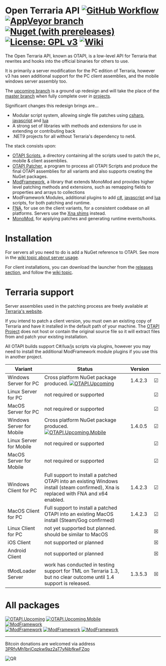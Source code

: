 # Open Terraria API [![GitHub Workflow](https://img.shields.io/github/workflow/status/SignatureBeef/Open-Terraria-API/CI?logo=GitHub)](https://github.com/SignatureBeef/Open-Terraria-API/actions) [![AppVeyor branch](https://img.shields.io/appveyor/build/DeathCradle/Open-Terraria-API/upcoming?label=build&logo=appveyor)](https://ci.appveyor.com/project/DeathCradle/open-terraria-api) [![Nuget (with prereleases)](https://img.shields.io/nuget/vpre/OTAPI.Upcoming)](https://nuget.org/packages/OTAPI.Upcoming) [![License: GPL v3](https://img.shields.io/badge/License-GPLv3-blue.svg)](https://www.gnu.org/licenses/gpl-3.0) [![Wiki](https://img.shields.io/static/v1?label=docs&message=wiki&color=blueviolet)](https://github.com/SignatureBeef/Open-Terraria-API/wiki/%5Bupcoming%5D-1.-About)
The Open Terraria API, known as OTAPI, is a low-level API for Terraria that rewrites and hooks into the official binaries for others to use.

It is primarily a server modification for the PC edition of Terraria, however v3 has seen additional support for the PC client assemblies, and the mobile windows server assembly too.

The [upcoming branch](https://github.com/SignatureBeef/Open-Terraria-API/tree/upcoming) is a ground up redesign and will take the place of the [master branch](https://github.com/SignatureBeef/Open-Terraria-API/tree/master) when fully complete over in [projects](https://github.com/SignatureBeef/Open-Terraria-API/projects).

Significant changes this redesign brings are...
* Modular script system, allowing single file patches using [csharp](https://www.nuget.org/packages/ModFramework.Modules.CSharp/), [javascript](https://www.nuget.org/packages/ModFramework.Modules.ClearScript/) and [lua](https://www.nuget.org/packages/ModFramework.Modules.Lua/)
* A strong set of libraries with methods and extensions for use in extending or contributing back
* .NET9 projects for all without Terraria's dependency to net4.

The stack consists upon:
* [OTAPI Scripts](https://github.com/SignatureBeef/Open-Terraria-API/tree/upcoming/OTAPI.Scripts), a directory containing all the scripts used to patch the pc, mobile & client assemblies.
* [OTAPI Patcher](https://github.com/SignatureBeef/Open-Terraria-API/tree/upcoming/OTAPI.Patcher), a program to process all OTAPI Scripts and produce the final OTAPI assemblies for all variants and also supports creating the NuGet packages.
* [ModFramework](https://github.com/SignatureBeef/ModFramework.NET), a library that extends MonoMod and provides higher level patching methods and extensions, such as remapping fields to properties and arrays to collections
* ModFramework Modules, additional plugins to add [c#](https://www.nuget.org/packages/ModFramework.Modules.CSharp/), [javascript](https://www.nuget.org/packages/ModFramework.Modules.ClearScript/) and [lua](https://www.nuget.org/packages/ModFramework.Modules.Lua/) scripts, for both patching and runtime.
* [FNA](https://github.com/FNA-XNA/FNA/), for use on the client variants, for a consistent codebase on all platforms. Servers use the [Xna shims](https://github.com/SignatureBeef/Open-Terraria-API/tree/upcoming/OTAPI.Scripts/Shims/Xna) instead.
* [MonoMod](https://github.com/MonoMod/MonoMod), for applying patches and generating runtime events/hooks.

# Installation
For servers all you need to do is add a NuGet reference to OTAPI. See more in the [wiki topic about server usage](https://github.com/SignatureBeef/Open-Terraria-API/wiki/%5Bupcoming%5D-5.1-Using-OTAPI-Server).

For client installations, you can download the launcher from the [releases section](https://github.com/SignatureBeef/Open-Terraria-API/releases), and follow the [wiki topic](https://github.com/SignatureBeef/Open-Terraria-API/wiki/%5Bupcoming%5D-5.2-Using-OTAPI-Client---Installation).

# Terraria support
Server assemblies used in the patching process are freely available at [Terraria's website](http://terraria.org).

If you intend to patch a client version, you must own an existing copy of Terraria and have it installed in the default path of your machine. The [OTAPI Project](https://github.com/SignatureBeef/Open-Terraria-API/) does not host or contain the original source file so it will extract files from and patch your existing installation.

All OTAPI builds support C#/lua/js scripts via plugins, however you may need to install the additional ModFramework module plugins if you use this in another project.

| Variant | Status | Version | |
| ---- | ---- | ---- | ---- |
| Windows Server for PC | Cross platform NuGet package produced. [![OTAPI.Upcoming](https://img.shields.io/nuget/vpre/OTAPI.Upcoming?label=OTAPI.Upcoming)](https://www.nuget.org/packages/OTAPI.Upcoming/) | 1.4.2.3 | &#x2611; |
| Linux Server for PC | not required or supported | | &#x2611; |
| MacOS Server for PC | not required or supported | | &#x2611; |
| Windows Server for Mobile | Cross platform NuGet package produced. [![OTAPI.Upcoming.Mobile](https://img.shields.io/nuget/vpre/OTAPI.Upcoming.Mobile?label=OTAPI.Upcoming.Mobile)](https://www.nuget.org/packages/OTAPI.Upcoming.Mobile) | 1.4.0.5 | &#x2611; |
| Linux Server for Mobile | not required or supported | | &#x2611; |
| MacOS Server for Mobile | not required or supported | | &#x2611; |
| Windows Client for PC | Full support to install a patched OTAPI into an existing Windows install (steam confirmed), Xna is replaced with FNA and x64 enabled. | 1.4.2.3 | &#x2611; |
| MacOS Client for PC | Full support to install a patched OTAPI into an existing MacOS install (Steam/Gog confirmed) | 1.4.2.3 | &#x2611; |
| Linux Client for PC | not yet supported but planned. should be similar to MacOS |  | &#x2612; |
| iOS Client | not supported or planned |  | &#x2612; |
| Android Client | not supported or planned |  | &#x2612; |
| tModLoader Server | work has conducted in testing support for TML on Terraria 1.3, but no clear outcome until 1.4 support is released. | 1.3.5.3 | &#x2612; |

# All packages

[![OTAPI.Upcoming](https://img.shields.io/nuget/vpre/OTAPI.Upcoming?label=OTAPI.Upcoming)](https://www.nuget.org/packages/OTAPI.Upcoming/)
[![OTAPI.Upcoming.Mobile](https://img.shields.io/nuget/vpre/OTAPI.Upcoming.Mobile?label=OTAPI.Upcoming.Mobile)](https://www.nuget.org/packages/OTAPI.Upcoming.Mobile)
<br/>
[![ModFramework](https://img.shields.io/nuget/vpre/ModFramework?label=ModFramework)](https://www.nuget.org/packages/ModFramework)
<br/>
[![ModFramework](https://img.shields.io/nuget/vpre/ModFramework.Modules.CSharp?label=ModFramework.Modules.CSharp)](https://www.nuget.org/packages/ModFramework.Modules.CSharp)
[![ModFramework](https://img.shields.io/nuget/vpre/ModFramework.Modules.ClearScript?label=ModFramework.Modules.ClearScript)](https://www.nuget.org/packages/ModFramework.Modules.ClearScript)
[![ModFramework](https://img.shields.io/nuget/vpre/ModFramework.Modules.Lua?label=ModFramework.Modules.Lua)](https://www.nuget.org/packages/ModFramework.Modules.Lua)
 
---

Bitcoin donations are welcomed via address [3PRfyMh1brjCqzkw9az2aT7yNjbfkwFZqo](bitcoin:3PRfyMh1brjCqzkw9az2aT7yNjbfkwFZqo)

![QR](./docs/btc_donations.png)
